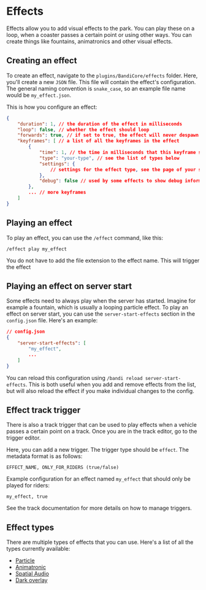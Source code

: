 # Effects

Effects allow you to add visual effects to the park. You can play these on a loop, when a coaster passes a certain point or using other ways. You can create things like fountains, animatronics and other visual effects.

## Creating an effect
To create an effect, navigate to the `plugins/BandiCore/effects` folder. Here, you'll create a new `JSON` file. This file will contain the effect's configuration. The general naming convention is `snake_case`, so an example file name would be `my_effect.json`.

This is how you configure an effect:

```json lines
{
    "duration": 1, // the duration of the effect in milliseconds
    "loop": false, // whether the effect should loop
    "forwards": true, // if set to true, the effect will never despawn. Can be used to make animatronics stay after they are done animating for example
    "keyframes": [ // a list of all the keyframes in the effect
        {
            "time": 1, // the time in milliseconds that this keyframe should played at
            "type": "your-type", // see the list of types below
            "settings": {
                // settings for the effect type, see the page of your specific type
            },
            "debug": false // used by some effects to show debug information
        },
        ... // more keyframes
    ]
}
```

## Playing an effect
To play an effect, you can use the `/effect` command, like this:

```
/effect play my_effect
```

You do not have to add the file extension to the effect name. This will trigger the effect

## Playing an effect on server start
Some effects need to always play when the server has started. Imagine for example a fountain, which is usually a looping particle effect. To play an effect on server start, you can use the `server-start-effects` section in the `config.json` file. Here's an example:

```json lines
// config.json
{
    "server-start-effects": [
        "my_effect",
        ...
    ]
}
```

You can reload this configuration using `/bandi reload server-start-effects`. This is both useful when you add and remove effects from the list, but will also reload the effect if you make individual changes to the config.

## Effect track trigger
There is also a track trigger that can be used to play effects when a vehicle passes a certain point on a track. Once you are in the track editor, go to the trigger editor.

Here, you can add a new trigger. The trigger type should be `effect`. The metadata format is as follows:

```
EFFECT_NAME, ONLY_FOR_RIDERS (true/false)
```

Example configuration for an effect named `my_effect` that should only be played for riders:

```
my_effect, true
```

See the track documentation for more details on how to manage triggers.

## Effect types
There are multiple types of effects that you can use. Here's a list of all the types currently available:

- [Particle](./particle.md)
- [Animatronic](./animatronic.md)
- [Spatial Audio](./spatial_audio.md)
- [Dark overlay](./dark_overlay.md)